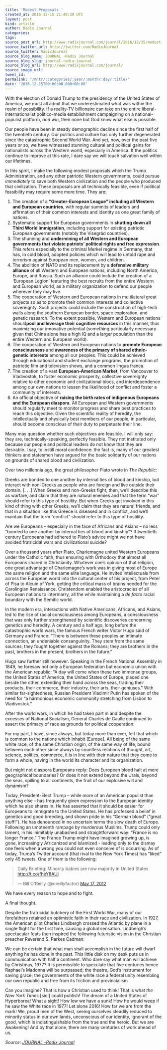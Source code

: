 ```yaml
---
title: 'Modest Proposals '
created_at: 2016-12-15 21:40:39 UTC
layout: post
kind: article
author: Radix Journal
categories: 
tags: 
source_post_url: http://www.radixjournal.com/journal/2016/12/15/modest-proposals
source_twitter_url: http://twitter.com/RadixJournal
source_twitter: RadixJournal
source_blog_name: JOURNAL -Radix Journal
source_blog_slug: journal-radix-journal
source_blog_url: http://www.radixjournal.com/journal/
source_image_url: 
tweet_id: 
permalink: "/mntr/:categories/:year/:month/:day/:title/"
date: '2016-12-15T00:00:00.000+00:00'
---
```

<p>With the election of Donald Trump to the presidency of the United States of America, we must all admit that we underestimated what was within the realm of possibility. If a reality-TV billionaire can take on the entire liberal-internationalist politico-media establishment campaigning on a national-populist platform, <em>and win</em>, then none but God know what else is possible.</p>
<p>Our people have been in steady demographic decline since the first half of the twentieth century. Our politics and culture has only further degenerated since the catastrophic Second World War. And yet, now, over the past five years or so, we have witnessed stunning cultural and political gains for nationalists across the Western world, especially in America. If the politics continue to improve at this rate, I dare say we will touch salvation well within our lifetimes.</p>
<p>In this spirit, I make the following modest proposals which the Trump Administration, and any other patriotic Western governments, could pursue <em>immediately</em> to save both Western civilization and the people who produced that civilization. These proposals are all technically feasible, even if political feasibility may require some more time. They are:</p>
<ol>
<li>The creation of a <strong>“Greater-European League” including all Western and European countries</strong>, with regular summits of leaders and affirmation of their common interests and identity as one great family of nations.</li>
<li>Systematic support for European governments in <strong>shutting down all Third World immigration</strong>, including support for existing patriotic European governments (notably the Visegrád countries).</li>
<li>The shunning and <strong>undermining of all Western and European governments that violate patriots’ political rights and free expression</strong>. This refers especially to the criminal Merkel regime in Germany, that has, in cold blood, adopted policies which will lead to untold rape and terrorism against European men, women, and children.</li>
<li>The abolition of NATO and its replacement by a <strong>defensive military alliance</strong> of all Western and European nations, including North America, Europe, and Russia. Such an alliance could include the creation of a ‘European Legion’ featuring the best recruits from the entire Western and European world, as a military organization to defend our people wherever they may live.</li>
<li>The cooperation of Western and European nations in multilateral great projects so as to promote their common interests and collective sovereignty. Such projects could include the construction of high-tech walls along the southern European border, space exploration, and genetic research. To the extent possible, Western and European nations should<strong>pool and leverage their cognitive resources</strong> in this manner, thus maximizing our innovative potential (something particularly necessary given that China alone has a high IQ and a larger population than the entire Western and European world).</li>
<li>The cooperation of Western and European nations to <strong>promote European consciousness</strong> and <strong>awareness of the primacy of shared ethnic-genetic interests</strong> among all our peoples. This could be achieved through educational and student exchange programs, the promotion of patriotic film and television shows, and a common lingua franca.</li>
<li>The creation of a vast <strong>European-American Market</strong>, from Vancouver to Vladivostok, to foster economic prosperity, collective sovereignty relative to other economic and civilizational blocs, and interdependence among our own nations to lessen the likelihood of conflict and foster a community of interests.</li>
<li>An official objective of <strong>raising the birth rates of indigenous Europeans and the European diaspora</strong>. All European and Western governments should regularly meet to monitor progress and share best practices to reach this objective. Given the scientific reality of heredity, the intellectually and physically best members of our people, in particular, should become conscious of their duty to perpetuate their line.</li>
</ol>
<p>Many may question whether such objectives are feasible. I will only say: they are, technically-speaking, perfectly feasible. They not instituted only because our people and political leaders do not know that they are desirable. I say, to instill moral confidence: the fact is, many of our greatest thinkers and statesmen have argued for the basic solidarity of our nations on grounds of shared blood and civilization.</p>
<p>Over two millennia ago, the great philosopher Plato wrote in <em>The Republic</em>:</p>
<p>Greeks are bonded to one another by internal ties of blood and kinship, but interact with non-Greeks as people who are foreign and live outside their domain. [. . .] When Greeks and non-Greeks fight, then, we’ll describe this as warfare, and claim that they are natural enemies and that the term “war” should refer to this type of hostility. But when Greeks get involved in this kind of thing with other Greeks, we’ll claim that they are natural friends, and that in a situation like this Greece is diseased and in conflict, and we’ll maintain that the term “conflict” should refer to this type of hostility.</p>
<p>Are we Europeans – especially in the face of Africans and Asians – no less “bonded to one another by internal ties of blood and kinship”? If twentieth century Europeans had adhered to Plato’s advice might we not have avoided fratricidal wars and civilizational suicide?</p>
<p>Over a thousand years after Plato, Charlemagne united Western Europeans under the Catholic faith, thus ensuring with Orthodoxy that almost all Europeans shared in Christianity. Whatever one’s opinion of that religion, one great advantage of Charlemagne’s work was in giving most of Europe the same religion and the same elite language. He invited intellectuals from across the European world into the cultural center of his project, from Peter of Pisa to Alcuin of York, getting the critical mass of brains needed for the Carolingian Renaissance. Christendom enabled the aristocracies of all European nations to intermarry, all the while maintaining a <em>de facto</em> racial boundary with the Semitic world.</p>
<p>In the modern era, interactions with Native Americans, Africans, and Asians, led to the rise of racial consciousness among Europeans, a consciousness that was only further strengthened by scientific discoveries concerning genetics and heredity. A century and a half ago, long before the catastrophic world wars, the famous French writer Victor Hugo said of Germany and France: “There is between these peoples an intimate connection, an undeniable consanguinity. They stem from the same sources; they fought together against the Romans; they are brothers in the past, brothers in the present, brothers in the future.”</p>
<p>Hugo saw further still however. Speaking in the French National Assembly in 1849, he foresaw not only a European federation but economic union with the American republic: “A day will come when these two immense groups, the United States of America, the United States of Europe, placed one beside the other, extending their hand across the seas, trading their products, their commerce, their industry, their arts, their geniuses.” With similar far-sightedness, Russian President Vladimir Putin has spoken of the need for “a harmonious economic community stretching from Lisbon to Vladivostok.”</p>
<p>After the world wars, in which he had taken part in and despite the excesses of National Socialism, General Charles de Gaulle continued to assert the primacy of race as grounds for political cooperation:</p>
<p>For my part, I have, since always, but today more than ever, felt that which is common to the nations which inhabit [Europe]. All being of the same white race, of the same Christian origin, of the same way of life, bound between each other since always by countless relations of thought, art, science, politics, commerce, it is in line with their nature that they come to form a whole, having in the world its character and its organization.</p>
<p>But might not diaspora Europeans reply: Does European blood halt at mere geographical boundaries? Or does it not extend beyond the Urals, beyond the seas, spilling to all continents, the fruit of our explosive will and dynamism?</p>
<p>Today, President-Elect Trump – while more of an American populist than anything else – has frequently given expression to the European identity which he also shares in. He has asserted that it should be easier for Europeans to immigrate to the United States. He has professed a belief in genetics and good breeding, and shown pride in his “German blood” (“great stuff!”). He has denounced in no uncertain terms the slow death of Europe. Following an umpteenth rampage by murderous Muslims, Trump could only lament, in his inimitably unabashed and straightforward way: “France is no longer France.” The France Trump might have imagined growing up, is gone, increasingly Africanized and Islamized - leading only to the dismay one feels when a wrong you could not even conceive of is occurring. As of today, Trump’s Twitter account (that rival to the New York Times) has “liked” only 45 tweets. One of them is the following:</p>
<blockquote class="twitter-tweet"><p lang="en" dir="ltr">Daily Briefing: Minority babies are now majority in United States <a href="http://t.co/fheY8AUi">http://t.co/fheY8AUi</a></p>— Bill O'Reilly (@oreillyfactor) <a href="https://twitter.com/oreillyfactor/status/203196276689477632">May 17, 2012</a></blockquote>
<p>We have every reason to hope and to fight.</p>
<p>A final thought.</p>
<p>Despite the fratricidal butchery of the First World War, many of our forefathers retained an optimistic faith in their race and civilization. In 1927, the American pilot Charles Lindbergh crossed the Atlantic by plane in a single flight for the first time, causing a global sensation. Lindbergh’s spectacular feats then inspired the following futuristic vision in the Christian preacher Reverend S. Parkes Cadman:</p>
<p>We can be certain that what man shall accomplish in the future will dwarf anything he has done in the past. This little disk on my desk puts us in communication with half a continent. Who dare say what man will achieve by Christmas, 1977? It is permissible to speculate that five centuries hence Raphael’s Madonna will be surpassed; the theatre, God’s instrument for saving grace; the governments of the white race a federal unity resembling our own republic and free from its friction and provincialism</p>
<p>Can you imagine? That is how a Christian used to think! That is what <em>the New York Times</em> [sic!] could publish! The dream of a United States of Hyperborea! What a sight! How low we have a sunk! How he would weep if he saw the White race in 1977! Let alone 2016! How far we are from the mark! We, proud men of the West, seeing ourselves steadily reduced to minority status in our own lands, unconscious of our identity, ignorant of the good, which is indistinguishable from the true and the heroic. But we are Awakening! And by that alone, there are many centuries of work ahead of us.</p><div class="">
    <i>Source: <a href="http://www.radixjournal.com/journal/">JOURNAL -Radix Journal</a></i>
</div>
